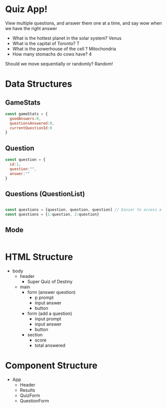 # Quiz App!

View multiple questions, and answer them one at a time, and say wow when we have the right answer

- What is the hottest planet in the solar system? Venus
- What is the capital of Toronto? T
- What is the powerhouse of the cell ? Mitochondria
- How many stomachs do cows have? 4

Should we move sequentially or randomly? Random!

# Data Structures

## GameStats

```jsx
const gameStats = {
  goodAnswers:0,
  questionsAnswered:0,
  currentQuestionId:0
}
```

## Question

```jsx
const question = {
  id:1,
  question:"",
  answer:""
}

```

## Questions (QuestionList)

```jsx

const questions = [question, question, question] // Easier to access a random question!
const questions = {1:question, 2:question}

```

## Mode

```jsx

```

# HTML Structure

- body
  - header
    - Super Quiz of Destiny
  - main
    - form (answer question)
      - p prompt
      - input answer
      - button
    - form (add a question)
      - input prompt
      - input answer
      - button
    - section
      - score
      - total answered

# Component Structure

- App
  - Header
  - Results
  - QuizForm
  - QuestionForm
